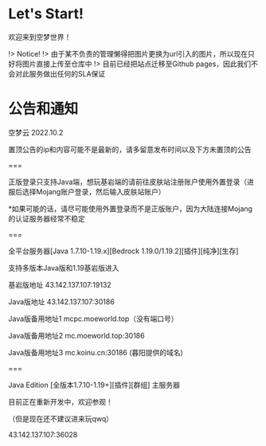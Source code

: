 # Let's Start!
欢迎来到空梦世界！

!> Notice!
!> 由于某不负责的管理懒得把图片更换为url引入的图片，所以现在只好将图片直接上传至仓库中
!> 目前已经把站点迁移至Github pages，因此我们不会对此服务做出任何的SLA保证

# 公告和通知

空梦云 2022.10.2

置顶公告的ip和内容可能不是最新的，请多留意发布时间以及下方未置顶的公告

===

正版登录只支持Java端，想玩基岩端的请前往皮肤站注册账户使用外置登录（进服后选择Mojang账户登录，然后输入皮肤站账户）

*如果可能的话，请尽可能使用外置登录而不是正版账户，因为大陆连接Mojang的认证服务器经常不稳定

===

全平台服务器[Java 1.7.10-1.19.x][Bedrock 1.19.0/1.19.2][插件][纯净][生存]

支持多版本Java版和1.19基岩版进入

基岩版地址 43.142.137.107:19132

Java版地址 43.142.137.107:30186

Java版备用地址1 mcpc.moeworld.top（没有端口号）

Java版备用地址2 mc.moeworld.top:30186

Java版备用地址3 mc.koinu.cn:30186 (暮阳提供的域名)

===

Java Edition [全版本1.7.10-1.19+][插件][群组] 主服务器 

目前正在重新开发中，欢迎参观！

（但是现在还不建议进来玩qwq）

43.142.137.107:36028


